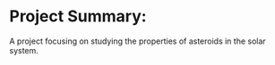 # Project Summary:
A project focusing on studying the properties of asteroids in the solar system. 
